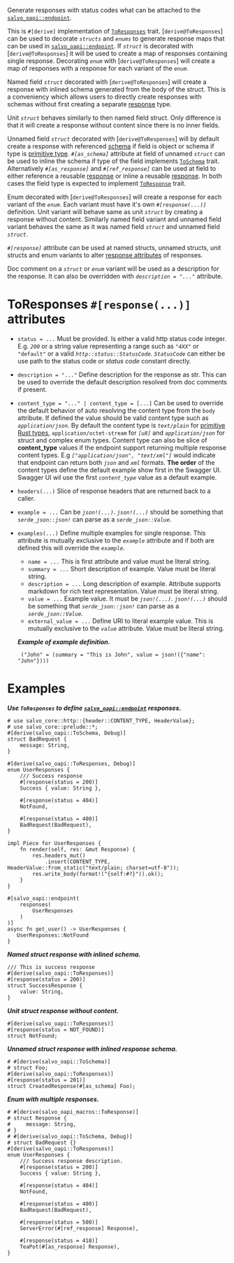 Generate responses with status codes what
can be attached to the [`salvo_oapi::endpoint`][path_as_responses].

This is `#[derive]` implementation of [`ToResponses`][as_responses] trait. [`derive@ToResponses`]
can be used to decorate _`structs`_ and _`enums`_ to generate response maps that can be used in
[`salvo_oapi::endpoint`][path_as_responses]. If _`struct`_ is decorated with [`derive@ToResponses`] it will be
used to create a map of responses containing single response. Decorating _`enum`_ with
[`derive@ToResponses`] will create a map of responses with a response for each variant of the _`enum`_.

Named field _`struct`_ decorated with [`derive@ToResponses`] will create a response with inlined schema
generated from the body of the struct. This is a conveniency which allows users to directly
create responses with schemas without first creating a separate [response][as_response] type.

Unit _`struct`_ behaves similarly to then named field struct. Only difference is that it will create
a response without content since there is no inner fields.

Unnamed field _`struct`_ decorated with [`derive@ToResponses`] will by default create a response with
referenced [schema][as_schema] if field is object or schema if type is [primitive
type][primitive]. _`#[as_schema]`_ attribute at field of unnamed _`struct`_ can be used to inline
the schema if type of the field implements [`ToSchema`][as_schema] trait. Alternatively
_`#[as_response]`_ and _`#[ref_response]`_ can be used at field to either reference a reusable
[response][as_response] or inline a reusable [response][as_response]. In both cases the field
type is expected to implement [`ToResponse`][as_response] trait.


Enum decorated with [`derive@ToResponses`] will create a response for each variant of the _`enum`_.
Each variant must have it's own _`#[response(...)]`_ definition. Unit variant will behave same
as unit _`struct`_ by creating a response without content. Similarly named field variant and
unnamed field variant behaves the same as it was named field _`struct`_ and unnamed field
_`struct`_.

_`#[response]`_ attribute can be used at named structs, unnamed structs, unit structs and enum
variants to alter [response attributes](#intoresponses-response-attributes) of responses.

Doc comment on a _`struct`_ or _`enum`_ variant will be used as a description for the response.
It can also be overridden with _`description = "..."`_ attribute.

# ToResponses `#[response(...)]` attributes

* `status = ...` Must be provided. Is either a valid http status code integer. E.g. _`200`_ or a
  string value representing a range such as _`"4XX"`_ or `"default"` or a valid _`http::status::StatusCode`_.
  _`StatusCode`_ can either be use path to the status code or _status code_ constant directly.

* `description = "..."` Define description for the response as str. This can be used to
  override the default description resolved from doc comments if present.

* `content_type = "..." | content_type = [...]` Can be used to override the default behavior of auto resolving the content type
  from the `body` attribute. If defined the value should be valid content type such as
  _`application/json`_. By default the content type is _`text/plain`_ for
  [primitive Rust types][primitive], `application/octet-stream` for _`[u8]`_ and
  _`application/json`_ for struct and complex enum types.
  Content type can also be slice of **content_type** values if the endpoint support returning multiple
 response content types. E.g _`["application/json", "text/xml"]`_ would indicate that endpoint can return both
 _`json`_ and _`xml`_ formats. **The order** of the content types define the default example show first in
 the Swagger UI. Swagger UI wil use the first _`content_type`_ value as a default example.

* `headers(...)` Slice of response headers that are returned back to a caller.

* `example = ...` Can be _`json!(...)`_. _`json!(...)`_ should be something that
  _`serde_json::json!`_ can parse as a _`serde_json::Value`_.

* `examples(...)` Define multiple examples for single response. This attribute is mutually
  exclusive to the _`example`_ attribute and if both are defined this will override the _`example`_.
    * `name = ...` This is first attribute and value must be literal string.
    * `summary = ...` Short description of example. Value must be literal string.
    * `description = ...` Long description of example. Attribute supports markdown for rich text
      representation. Value must be literal string.
    * `value = ...` Example value. It must be _`json!(...)`_. _`json!(...)`_ should be something that
      _`serde_json::json!`_ can parse as a _`serde_json::Value`_.
    * `external_value = ...` Define URI to literal example value. This is mutually exclusive to
      the _`value`_ attribute. Value must be literal string.

     _**Example of example definition.**_
    ```text
     ("John" = (summary = "This is John", value = json!({"name": "John"})))
    ```

# Examples

_**Use `ToResponses` to define [`salvo_oapi::endpoint`][path] responses.**_
```
# use salvo_core::http::{header::CONTENT_TYPE, HeaderValue};
# use salvo_core::prelude::*;
#[derive(salvo_oapi::ToSchema, Debug)]
struct BadRequest {
    message: String,
}

#[derive(salvo_oapi::ToResponses, Debug)]
enum UserResponses {
    /// Success response
    #[response(status = 200)]
    Success { value: String },

    #[response(status = 404)]
    NotFound,

    #[response(status = 400)]
    BadRequest(BadRequest),
}

impl Piece for UserResponses {
    fn render(self, res: &mut Response) {
        res.headers_mut()
            .insert(CONTENT_TYPE, HeaderValue::from_static("text/plain; charset=utf-8"));
        res.write_body(format!("{self:#?}")).ok();
    }
}

#[salvo_oapi::endpoint(
    responses(
        UserResponses
    )
)]
async fn get_user() -> UserResponses {
   UserResponses::NotFound
}
```
_**Named struct response with inlined schema.**_
```
/// This is success response
#[derive(salvo_oapi::ToResponses)]
#[response(status = 200)]
struct SuccessResponse {
    value: String,
}
```

_**Unit struct response without content.**_
```
#[derive(salvo_oapi::ToResponses)]
#[response(status = NOT_FOUND)]
struct NotFound;
```

_**Unnamed struct response with inlined response schema.**_
```
# #[derive(salvo_oapi::ToSchema)]
# struct Foo;
#[derive(salvo_oapi::ToResponses)]
#[response(status = 201)]
struct CreatedResponse(#[as_schema] Foo);
```

_**Enum with multiple responses.**_
```
# #[derive(salvo_oapi_macros::ToResponse)]
# struct Response {
#     message: String,
# }
# #[derive(salvo_oapi::ToSchema, Debug)]
# struct BadRequest {}
#[derive(salvo_oapi::ToResponses)]
enum UserResponses {
    /// Success response description.
    #[response(status = 200)]
    Success { value: String },

    #[response(status = 404)]
    NotFound,

    #[response(status = 400)]
    BadRequest(BadRequest),

    #[response(status = 500)]
    ServerError(#[ref_response] Response),

    #[response(status = 418)]
    TeaPot(#[as_response] Response),
}
```

[as_responses]: trait.ToResponses.html
[as_schema]: trait.ToSchema.html
[as_response]: trait.ToResponse.html
[path_as_responses]: attr.path.html#responses-from-intoresponses
[primitive]: https://doc.rust-lang.org/std/primitive/index.html
[path]: macro@crate::path